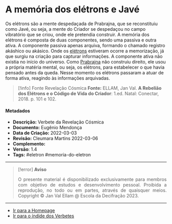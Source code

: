 # A memória dos elétrons e Javé

Os elétrons são a mente despedaçada de Prabrajna, que se reconstituiu como Javé, ou seja, a mente do Criador se despedaçou no campo vibratório que se criou, onde ele pretendia construir. A memória dos elétrons é composta de duas componentes, sendo uma passiva e outra ativa. A componente passiva apenas arquiva, formando o chamado registro akáshico ou akásico. Onde os [elétrons](Elétrons%20e%20a%20Revelação%20Cósmica.md) estiveram ocorre a memorização, já que surgiu na criação para capturar informações. A componente ativa não existia no início do universo. Como [Prabrajna](Prabrajna.md) não construiu direito, ele usou a própria matéria mental, ou seja, os elétrons, para estabelecer o que havia pensado antes da queda. Nesse momento os elétrons passaram a atuar de forma ativa, reagindo às informações arquivadas.   

> [!info] Fonte Revelação Cósmica
> **Fonte:** ELLAM, Jan Val. **A Rebelião dos Elétrons e o Código de Vida do Criador**: 1.ed. Natal: Conectar, 2018. p. 101 e 102. 

#### Metadados

- **Descrição:** Verbete da Revelação Cósmica
- **Documento:** Eugênio Mendonça  
- **Data de Criação:** 2022-03-03
- **Revisão:** Cleumara Martins 2022-03-06
- **Complemento:** 
- **Versão**: 1.4 
- **Tags:** #eletron #memoria-do-eletron

---
> [!error] **Aviso**
> <p align="justify">O presente material é disponibilizado exclusivamente para membros com objetivo de estudos e desenvolvimento pessoal. Proibida a reprodução, no todo ou em partes, através de quaisquer meios. Copyright © Jan Val Ellam @ Escola da Decifração 2023. </p>

---
- [Ir para a Homepage](Homepage.canvas)
- [Ir para o índide dos Verbetes](ÍNDIDE%20GERAL%20DOS%20VERBETES.canvas)